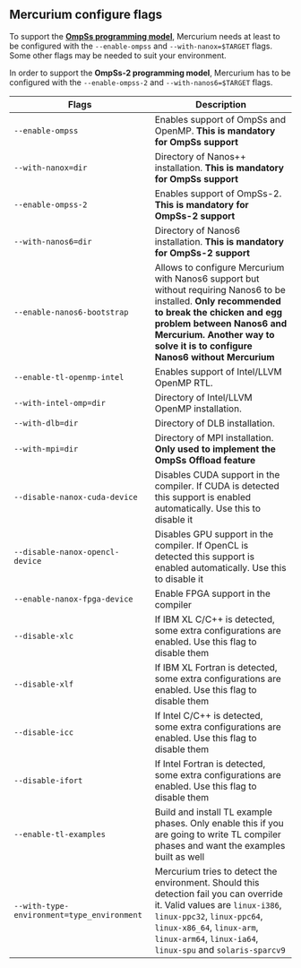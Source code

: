## Mercurium configure flags

To support the [**OmpSs programming model**](https://pm.bsc.es/ompss),
Mercurium needs at least to be configured with the ``--enable-ompss`` and
``--with-nanox=$TARGET`` flags. Some other flags may be needed to suit your
environment.

In order to support the **OmpSs-2 programming model**, Mercurium has to be
configured with the ``--enable-ompss-2`` and ``--with-nanos6=$TARGET`` flags.


| Flags                                           | Description     |
|-------------------------------------------------| ----------------|
|``--enable-ompss``                               | Enables support of OmpSs and OpenMP. **This is mandatory for OmpSs support**
|``--with-nanox=dir``                             | Directory of Nanos++ installation. **This is mandatory for OmpSs support**
|``--enable-ompss-2``                             | Enables support of OmpSs-2. **This is mandatory for OmpSs-2 support**
|``--with-nanos6=dir``                            | Directory of Nanos6 installation. **This is mandatory for OmpSs-2 support**
|``--enable-nanos6-bootstrap``                    | Allows to configure Mercurium with Nanos6 support but without requiring Nanos6 to be installed. **Only recommended to break the chicken and egg problem between Nanos6 and Mercurium. Another way to solve it is to configure Nanos6 without Mercurium**
|``--enable-tl-openmp-intel``                     | Enables support of Intel/LLVM OpenMP RTL.
|``--with-intel-omp=dir``                         | Directory of Intel/LLVM OpenMP installation.
|``--with-dlb=dir``                               | Directory of DLB installation.
|``--with-mpi=dir``                               | Directory of MPI installation. **Only used to implement the OmpSs Offload feature**
|``--disable-nanox-cuda-device``                  | Disables CUDA support in the compiler. If CUDA is detected this support is enabled automatically. Use this to disable it
|``--disable-nanox-opencl-device``                | Disables GPU support in the compiler. If OpenCL is detected this support is enabled automatically. Use this to disable it
|``--enable-nanox-fpga-device``                   | Enable FPGA support in the compiler
|``--disable-xlc``                                | If IBM XL C/C++ is detected, some extra configurations are enabled. Use this flag to disable them
|``--disable-xlf``                                | If IBM XL Fortran is detected, some extra configurations are enabled. Use this flag to disable them
|``--disable-icc``                                | If Intel C/C++ is detected, some extra configurations are enabled. Use this flag to disable them
|``--disable-ifort``                              | If Intel Fortran is detected, some extra configurations are enabled. Use this flag to disable them
|``--enable-tl-examples``                         | Build and install TL example phases. Only enable this if you are going to write TL compiler phases and want the examples built as well
|``--with-type-environment=type_environment``     | Mercurium tries to detect the environment. Should this detection fail you can override it. Valid values are ``linux-i386``, ``linux-ppc32``, ``linux-ppc64``, ``linux-x86_64``, ``linux-arm``, ``linux-arm64``, ``linux-ia64``, ``linux-spu`` and ``solaris-sparcv9``
